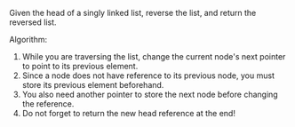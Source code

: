 Given the head of a singly linked list, reverse the list, and return the reversed list.

Algorithm:
1. While you are traversing the list, change the current node's next pointer to point to its previous element.
2. Since a node does not have reference to its previous node, you must store its previous element beforehand.
3. You also need another pointer to store the next node before changing the reference.
4. Do not forget to return the new head reference at the end!

